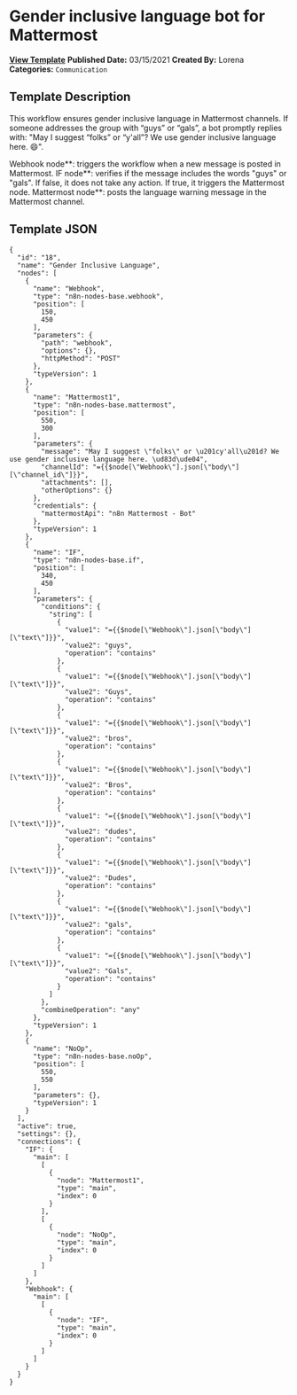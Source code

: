 # Gender inclusive language bot for Mattermost

**[View Template](https://n8n.io/workflows/982-/)**  **Published Date:** 03/15/2021  **Created By:** Lorena  **Categories:** `Communication`  

## Template Description

This workflow ensures gender inclusive language in Mattermost channels. If someone addresses the group with “guys” or “gals”, a bot promptly replies with: "May I suggest “folks” or “y'all”? We use gender inclusive language here. 😄".

Webhook node**: triggers the workflow when a new message is posted in Mattermost.
IF node**: verifies if the message includes the words "guys" or "gals". If false, it does not take any action. If true, it triggers the Mattermost node.
Mattermost node**: posts the language warning message in the Mattermost channel.


## Template JSON

```
{
  "id": "18",
  "name": "Gender Inclusive Language",
  "nodes": [
    {
      "name": "Webhook",
      "type": "n8n-nodes-base.webhook",
      "position": [
        150,
        450
      ],
      "parameters": {
        "path": "webhook",
        "options": {},
        "httpMethod": "POST"
      },
      "typeVersion": 1
    },
    {
      "name": "Mattermost1",
      "type": "n8n-nodes-base.mattermost",
      "position": [
        550,
        300
      ],
      "parameters": {
        "message": "May I suggest \"folks\" or \u201cy'all\u201d? We use gender inclusive language here. \ud83d\ude04",
        "channelId": "={{$node[\"Webhook\"].json[\"body\"][\"channel_id\"]}}",
        "attachments": [],
        "otherOptions": {}
      },
      "credentials": {
        "mattermostApi": "n8n Mattermost - Bot"
      },
      "typeVersion": 1
    },
    {
      "name": "IF",
      "type": "n8n-nodes-base.if",
      "position": [
        340,
        450
      ],
      "parameters": {
        "conditions": {
          "string": [
            {
              "value1": "={{$node[\"Webhook\"].json[\"body\"][\"text\"]}}",
              "value2": "guys",
              "operation": "contains"
            },
            {
              "value1": "={{$node[\"Webhook\"].json[\"body\"][\"text\"]}}",
              "value2": "Guys",
              "operation": "contains"
            },
            {
              "value1": "={{$node[\"Webhook\"].json[\"body\"][\"text\"]}}",
              "value2": "bros",
              "operation": "contains"
            },
            {
              "value1": "={{$node[\"Webhook\"].json[\"body\"][\"text\"]}}",
              "value2": "Bros",
              "operation": "contains"
            },
            {
              "value1": "={{$node[\"Webhook\"].json[\"body\"][\"text\"]}}",
              "value2": "dudes",
              "operation": "contains"
            },
            {
              "value1": "={{$node[\"Webhook\"].json[\"body\"][\"text\"]}}",
              "value2": "Dudes",
              "operation": "contains"
            },
            {
              "value1": "={{$node[\"Webhook\"].json[\"body\"][\"text\"]}}",
              "value2": "gals",
              "operation": "contains"
            },
            {
              "value1": "={{$node[\"Webhook\"].json[\"body\"][\"text\"]}}",
              "value2": "Gals",
              "operation": "contains"
            }
          ]
        },
        "combineOperation": "any"
      },
      "typeVersion": 1
    },
    {
      "name": "NoOp",
      "type": "n8n-nodes-base.noOp",
      "position": [
        550,
        550
      ],
      "parameters": {},
      "typeVersion": 1
    }
  ],
  "active": true,
  "settings": {},
  "connections": {
    "IF": {
      "main": [
        [
          {
            "node": "Mattermost1",
            "type": "main",
            "index": 0
          }
        ],
        [
          {
            "node": "NoOp",
            "type": "main",
            "index": 0
          }
        ]
      ]
    },
    "Webhook": {
      "main": [
        [
          {
            "node": "IF",
            "type": "main",
            "index": 0
          }
        ]
      ]
    }
  }
}
```
